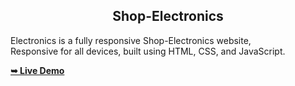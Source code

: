 
  <h2 align="center">Shop-Electronics</h2>

Electronics is a fully responsive Shop-Electronics website, <br />Responsive for all devices, built using HTML, CSS, and JavaScript.

<a href="https://yujitech.github.io/Shop-Electronics/"><strong>➥ Live Demo</strong></a>  
